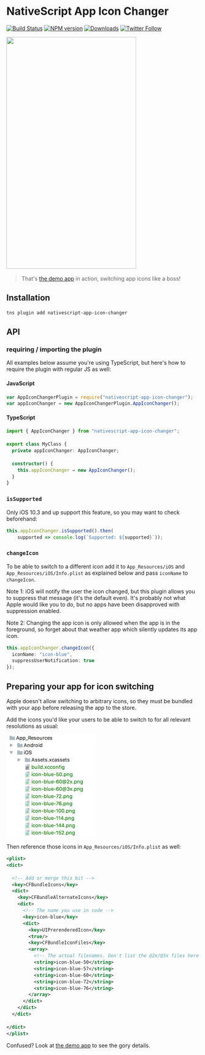 # NativeScript App Icon Changer

[![Build Status][build-status]][build-url]
[![NPM version][npm-image]][npm-url]
[![Downloads][downloads-image]][npm-url]
[![Twitter Follow][twitter-image]][twitter-url]

[build-status]:https://travis-ci.org/EddyVerbruggen/nativescript-app-icon-changer.svg?branch=master
[build-url]:https://travis-ci.org/EddyVerbruggen/nativescript-app-icon-changer
[npm-image]:http://img.shields.io/npm/v/nativescript-app-icon-changer.svg
[npm-url]:https://npmjs.org/package/nativescript-app-icon-changer
[downloads-image]:http://img.shields.io/npm/dm/nativescript-app-icon-changer.svg
[twitter-image]:https://img.shields.io/twitter/follow/eddyverbruggen.svg?style=social&label=Follow%20me
[twitter-url]:https://twitter.com/eddyverbruggen

<img src="https://github.com/EddyVerbruggen/nativescript-app-icon-changer/raw/master/media/demo.gif" width="338px" height="604px" />

> That's [the demo app](https://github.com/EddyVerbruggen/nativescript-app-icon-changer/tree/master/demo) in action, switching app icons like a boss!

## Installation
```bash
tns plugin add nativescript-app-icon-changer
```

## API

### requiring / importing the plugin
All examples below assume you're using TypeScript, but here's how to require the plugin with regular JS as well:

#### JavaScript
```js
var AppIconChangerPlugin = require("nativescript-app-icon-changer");
var appIconChanger = new AppIconChangerPlugin.AppIconChanger();
```

#### TypeScript
```typescript
import { AppIconChanger } from "nativescript-app-icon-changer";

export class MyClass {
  private appIconChanger: AppIconChanger;
  
  constructor() {
    this.appIconChanger = new AppIconChanger();
  }
}
```

### `isSupported`
Only iOS 10.3 and up support this feature, so you may want to check beforehand: 

```typescript
this.appIconChanger.isSupported().then(
    supported => console.log(`Supported: ${supported}`));
```


### `changeIcon`
To be able to switch to a different icon add it to `App_Resources/iOS` and `App_Resources/iOS/Info.plist` as explained below and pass `iconName` to `changeIcon`.

Note 1: iOS will notify the user the icon changed, but this plugin allows you to suppress that message (it's the default even). It's probably not what Apple would like you to do, but no apps have been disapproved with suppression enabled.

Note 2: Changing the app icon is only allowed when the app is in the foreground, so forget about that weather app which silently updates its app icon.

```typescript
this.appIconChanger.changeIcon({
  iconName: "icon-blue",
  suppressUserNotification: true
});
```

## Preparing your app for icon switching
Apple doesn't allow switching to arbitrary icons, so they must be bundled with your app before releasing the app to the store.

Add the icons you'd like your users to be able to switch to for all relevant resolutions as usual:
 
<img src="https://github.com/EddyVerbruggen/nativescript-app-icon-changer/raw/master/media/icon-listing.png" width="236px" height="266px" />

Then reference those icons in `App_Resources/iOS/Info.plist` as well:

```xml
<plist>
<dict>

  <!-- Add or merge this bit -->
  <key>CFBundleIcons</key>
  <dict>
    <key>CFBundleAlternateIcons</key>
    <dict>
      <!-- The name you use in code -->
      <key>icon-blue</key>
      <dict>
        <key>UIPrerenderedIcon</key>
        <true/>
        <key>CFBundleIconFiles</key>
        <array>
          <!-- The actual filenames. Don't list the @2x/@3x files here -->
          <string>icon-blue-50</string>
          <string>icon-blue-57</string>
          <string>icon-blue-60</string>
          <string>icon-blue-72</string>
          <string>icon-blue-76</string>
        </array>
      </dict>
    </dict>
  </dict>

</dict>
</plist>
```

Confused? Look at [the demo app](https://github.com/EddyVerbruggen/nativescript-app-icon-changer/tree/master/demo/app/App_Resources/iOS) to see the gory details.

